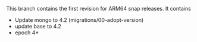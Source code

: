 This branch contains the first revision for ARM64 snap releases. It contains
- Update mongo to 4.2 (migrations/00-adopt-version)
- update base to 4.2
- epoch 4*